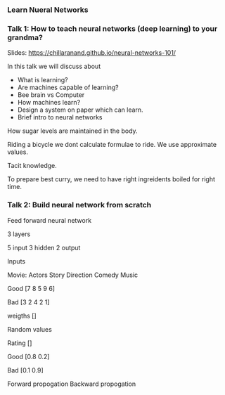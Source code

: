 ### Learn Nueral Networks

### Talk 1: How to teach neural networks (deep learning) to your grandma?

Slides: https://chillaranand.github.io/neural-networks-101/

In this talk we will discuss about
- What is learning?
- Are machines capable of learning?
- Bee brain vs Computer
- How machines learn?
- Design a system on paper which can learn.
- Brief intro to neural networks

How sugar levels are maintained in the body.


Riding a bicycle
we dont calculate formulae to ride.
We use approximate values.

Tacit knowledge.

To prepare best curry, we need to have right ingreidents boiled for right time.



### Talk 2: Build neural network from scratch

Feed forward neural network

3 layers

5 input
3 hidden
2 output


Inputs

Movie:
Actors
Story
Direction
Comedy
Music

Good [7 8 5 9 6]

Bad  [3 2 4 2 1]


weigths []

Random values


Rating []

Good [0.8 0.2]

Bad [0.1 0.9]


Forward propogation
Backward propogation
